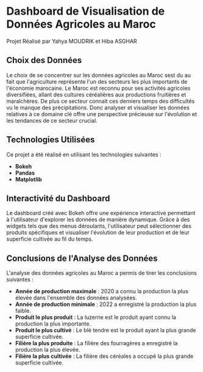 # Dashboard de Visualisation de Données Agricoles au Maroc

Projet Réalisé par Yahya MOUDRIK et Hiba ASGHAR

## Choix des Données

Le choix de se concentrer sur les données agricoles au Maroc sest du au fait que l'agriculture représente l'un des secteurs les plus importants de l'économie marocaine. Le Maroc est reconnu pour ses activités agricoles diversifiées, allant des cultures céréalières aux productions fruitières et maraîchères. De plus ce secteur connait ces derniers temps des difficultés vu le manque des précipitations. Donc analyser et visualiser les données relatives à ce domaine clé offre une perspective précieuse sur l'évolution et les tendances de ce secteur crucial.

## Technologies Utilisées

Ce projet a été réalisé en utilisant les technologies suivantes :

- **Bokeh** 
- **Pandas** 
- **Matplotlib**

## Interactivité du Dashboard

Le dashboard créé avec Bokeh offre une expérience interactive permettant à l'utilisateur d'explorer les données de manière dynamique. Grâce à des widgets tels que des menus déroulants, l'utilisateur peut sélectionner des produits spécifiques et visualiser l'évolution de leur production et de leur superficie cultivée au fil du temps.

## Conclusions de l'Analyse des Données

L'analyse des données agricoles au Maroc a permis de tirer les conclusions suivantes :

- **Année de production maximale** : 2020 a connu la production la plus élevée dans l'ensemble des données analysées.
- **Année de production minimale** : 2022 a enregistré la production la plus faible.
- **Produit le plus produit** : La luzerne est le produit ayant connu la production la plus importante.
- **Produit le plus cultivé** : Le blé tendre est le produit ayant la plus grande superficie cultivée.
- **Filière la plus produite** : La filière des fourragères a enregistré la production la plus élevée.
- **Filière la plus cultivée** : La filière des céréales a occupé la plus grande superficie cultivée.

